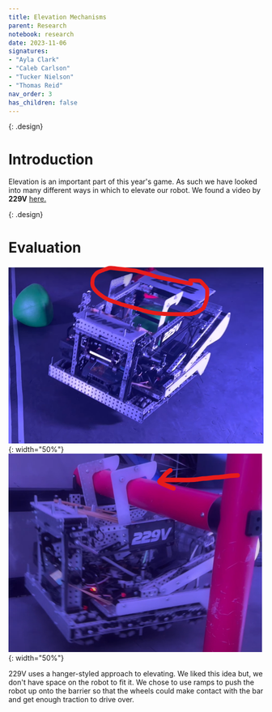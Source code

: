 ```yaml
---
title: Elevation Mechanisms
parent: Research
notebook: research
date: 2023-11-06
signatures:
- "Ayla Clark"
- "Caleb Carlson"
- "Tucker Nielson"
- "Thomas Reid"
nav_order: 3
has_children: false
---
```


{: .design}
# Introduction

Elevation is an important part of this year's game. As such we have looked into many different ways in which to elevate our robot. We found a video by **229V** [here.](https://www.youtube.com/watch?v=BGkmDeIMQyQ)

{: .design}
# Evaluation


![229VElevation](/assets/Research/229VElevation.png){: width="50%"}
![Hanger-Style](/assets/Research/Hanger-Style.png){: width="50%"}

229V uses a hanger-styled approach to elevating. We liked this idea but, we don't have space on the robot to fit it. We chose to use ramps to push the robot up onto the barrier so that the wheels could make contact with the bar and get enough traction to drive over.